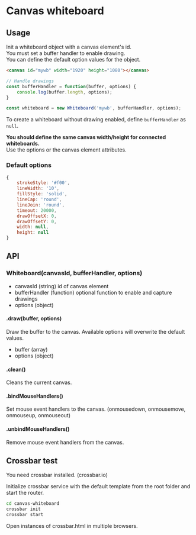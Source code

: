 # Canvas whiteboard

## Usage
Init a whiteboard object with a canvas element's id.  
You must set a buffer handler to enable drawing.  
You can define the default option values for the object.
```html
<canvas id="mywb" width="1920" height="1080"></canvas>
```
```javascript
// Handle drawings
const bufferHandler = function(buffer, options) {
    console.log(buffer.length, options);
}

const whiteboard = new Whiteboard('mywb', bufferHandler, options);
```

To create a whiteboard without drawing enabled, define `bufferHandler` as `null`.

**You should define the same canvas width/height for connected whiteboards.**  
Use the options or the canvas element attributes.

### Default options
```javascript
{
    strokeStyle: '#f00',
    lineWidth: '10',
    fillStyle: 'solid',
    lineCap: 'round',
    lineJoin: 'round',
    timeout: 20000,
    drawOffsetX: 0,
    drawOffsetY: 0,
    width: null,
    height: null
}
```

## API
### Whiteboard(canvasId, bufferHandler, options)
  * canvasId (string) id of canvas element
  * bufferHandler (function) optional function to enable and capture drawings
  * options (object)

#### .draw(buffer, options)
Draw the buffer to the canvas. Available options will overwrite the default values.
  * buffer (array)
  * options (object)

#### .clean()
Cleans the current canvas.

#### .bindMouseHandlers()
Set mouse event handlers to the canvas. (onmousedown, onmousemove, onmouseup, onmouseout)

#### .unbindMouseHandlers()
Remove mouse event handlers from the canvas.

## Crossbar test
You need crossbar installed. (crossbar.io)

Initialize crossbar service with the default template from the root folder and start the router.
```bash
cd canvas-whiteboard
crossbar init
crossbar start
```
Open instances of crossbar.html in multiple browsers.

